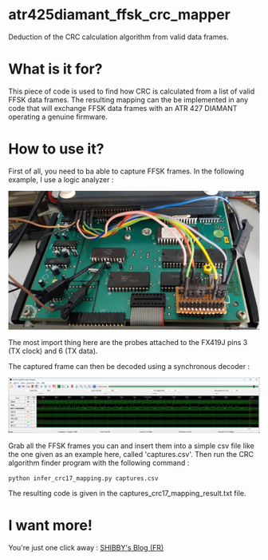 # atr425diamant_ffsk_crc_mapper
Deduction of the CRC calculation algorithm from valid data frames.

# What is it for?
This piece of code is used to find how CRC is calculated from a list of valid FFSK data frames.
The resulting mapping can the be implemented in any code that will exchange FFSK data frames with an ATR 427 DIAMANT operating a genuine firmware.

# How to use it?
First of all, you need to ba able to capture FFSK frames. In the following example, I use a logic analyzer : 

![Picture of the ATR 425 DIAMANT logic board with logic analyzer probes attached to it](https://github.com/DevSHIBBY/ffsk_scrambler_frame_decoder/blob/main/documentation/probes_on_board.jpg)

The most import thing here are the probes attached to the FX419J pins 3 (TX clock) and 6 (TX data).

The captured frame can then be decoded using a synchronous decoder :

![Logic analyzer captured data](https://github.com/DevSHIBBY/ffsk_scrambler_frame_decoder/blob/main/documentation/logic_analyzer_capture.png)

Grab all the FFSK frames you can and insert them into a simple csv file like the one given as an example here, called 'captures.csv'.
Then run the CRC algorithm finder program with the following command : 
```
python infer_crc17_mapping.py captures.csv
```

The resulting code is given in the captures_crc17_mapping_result.txt file.

# I want more!
You're just one click away : [SHIBBY's Blog (FR)](https://blog.shibby.fr/2017/10/alcatel-atr42x-la-resurrection/)
